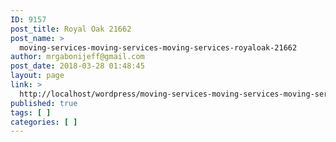 ```yaml
---
ID: 9157
post_title: Royal Oak 21662
post_name: >
  moving-services-moving-services-moving-services-royaloak-21662
author: mrgabonijeff@gmail.com
post_date: 2018-03-28 01:48:45
layout: page
link: >
  http://localhost/wordpress/moving-services-moving-services-moving-services-royaloak-21662/
published: true
tags: [ ]
categories: [ ]
---
```

